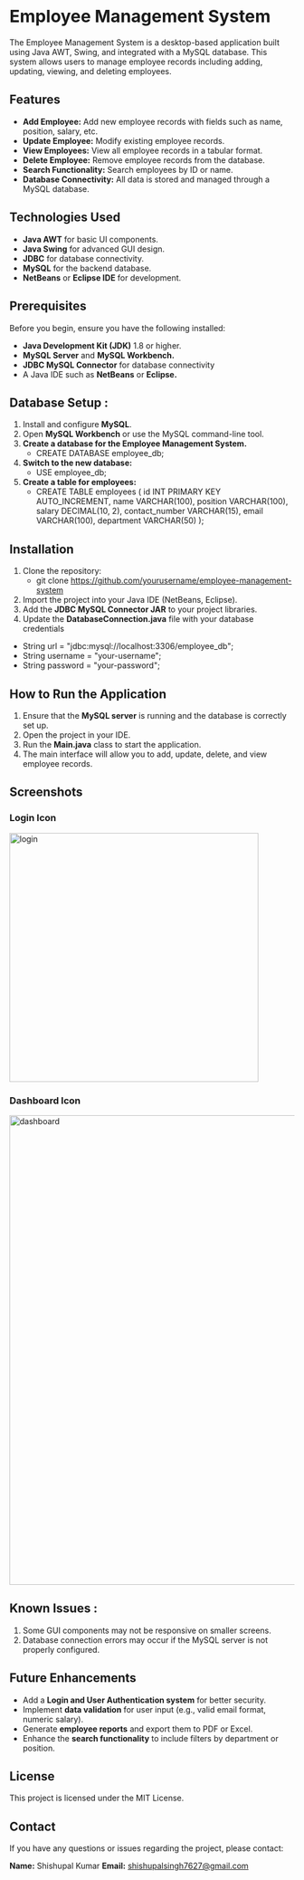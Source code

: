 <h1 style="font-size: 30px;">Employee Management System</h1>
The Employee Management System is a desktop-based application built using Java AWT, Swing, and integrated with a MySQL database. This system allows users to manage employee records including adding, updating, viewing, and deleting employees.

## Features
- **Add Employee:** Add new employee records with fields such as name, position, salary, etc.
- **Update Employee:** Modify existing employee records.
- **View Employees:** View all employee records in a tabular format.
- **Delete Employee:** Remove employee records from the database.
- **Search Functionality:** Search employees by ID or name.
- **Database Connectivity:** All data is stored and managed through a MySQL database.


## Technologies Used
- **Java AWT** for basic UI components.
- **Java Swing** for advanced GUI design.
- **JDBC** for database connectivity.
- **MySQL** for the backend database.
- **NetBeans** or **Eclipse IDE** for development.

## Prerequisites
Before you begin, ensure you have the following installed:
- **Java Development Kit (JDK)** 1.8 or higher.
- **MySQL Server** and **MySQL Workbench.**
- **JDBC MySQL Connector** for database connectivity
- A Java IDE such as **NetBeans** or **Eclipse.**

## Database Setup :
1. Install and configure **MySQL**.
2. Open **MySQL Workbench** or use the MySQL command-line tool.
3. **Create a database for the Employee Management System.**
   - CREATE DATABASE employee_db;
4. **Switch to the new database:**
   - USE employee_db;
5. **Create a table for employees:**
   - CREATE TABLE employees (
    id INT PRIMARY KEY AUTO_INCREMENT,
     name VARCHAR(100),
     position VARCHAR(100),
     salary DECIMAL(10, 2),
     contact_number VARCHAR(15),
     email VARCHAR(100),
     department VARCHAR(50)
);

## Installation

1. Clone the repository:
   - git clone https://github.com/yourusername/employee-management-system
2. Import the project into your Java IDE (NetBeans, Eclipse).
3. Add the **JDBC MySQL Connector JAR** to your project libraries.
4. Update the **DatabaseConnection.java** file with your database credentials
  - String url = "jdbc:mysql://localhost:3306/employee_db";
  - String username = "your-username";
  - String password = "your-password";

## How to Run the Application ##

1. Ensure that the **MySQL server** is running and the database is correctly set up.
2. Open the project in your IDE.
3. Run the **Main.java** class to start the application.
4. The main interface will allow you to add, update, delete, and view employee records.

## Screenshots ##

### Login Icon

<img width="440" alt="login" src="https://github.com/user-attachments/assets/40eb00a8-5b2a-4c7c-8c3c-a8b5b18033c9">


### Dashboard Icon

<img width="830" alt="dashboard" src="https://github.com/user-attachments/assets/a2503aa9-5bb0-4416-940c-5b7e1960b0eb">

 ## Known Issues :
 
 1. Some GUI components may not be responsive on smaller screens.
 2. Database connection errors may occur if the MySQL server is not properly configured.

## Future Enhancements
- Add a **Login and User Authentication system** for better security.
- Implement **data validation** for user input (e.g., valid email format, numeric salary).
- Generate **employee reports** and export them to PDF or Excel.
- Enhance the **search functionality** to include filters by department or position.

## License
This project is licensed under the MIT License.

## Contact
If you have any questions or issues regarding the project, please contact:

**Name:** Shishupal Kumar
**Email:** shishupalsingh7627@gmail.com
